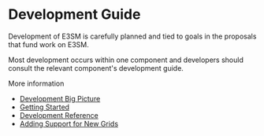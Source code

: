 # Development Guide

Development of E3SM is carefully planned and tied to goals in the proposals that fund
work on E3SM.

Most development occurs within one component and developers should consult the
relevant component's development guide.

More information

+ [Development Big Picture](https://acme-climate.atlassian.net/wiki/spaces/DOC/pages/7997024/Development+Big+Picture)
+ [Getting Started](https://acme-climate.atlassian.net/wiki/spaces/DOC/pages/1868455/Development+Getting+Started+Guide)
+ [Development Reference](https://acme-climate.atlassian.net/wiki/spaces/DOC/pages/2523163/Development+Reference)
+ [Adding Support for New Grids](dev-guide/adding-grid-support/index.md)